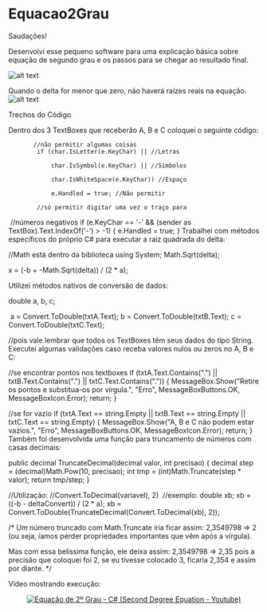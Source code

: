 # Equacao2Grau
Saudações!

Desenvolvi esse pequeno software para uma explicação básica sobre equação de segundo grau e os passos para se chegar ao resultado final.

![alt text](https://media.licdn.com/media/AAEAAQAAAAAAAA2qAAAAJGM1NmVmNmI5LTYzMzctNDIxNi04OWYzLTdkYzQ2OGFlNDcxOA.png)


Quando o delta for menor que zero, não haverá raízes reais na equação.
![alt text](https://media.licdn.com/mpr/mpr/AAEAAQAAAAAAAAoZAAAAJGU3ZmQzY2YzLWE2OWEtNDkzNS1iM2E2LTBjYjY0ODhmMjkwMQ.png)



Trechos do Código

Dentro dos 3 TextBoxes que receberão A, B e C coloquei o seguinte código:

           //não permitir algumas coisas 
            if (char.IsLetter(e.KeyChar) || //Letras

                char.IsSymbol(e.KeyChar) || //Símbolos

                char.IsWhiteSpace(e.KeyChar)) //Espaço

                e.Handled = true; //Não permitir

            //só permitir digitar uma vez o traço para
﻿            //números negativos
            if (e.KeyChar == '-'
                && (sender as TextBox).Text.IndexOf('-') > -1)
            {
                e.Handled = true;
            }
Trabalhei com métodos específicos do próprio C# para executar a raiz quadrada do delta:

//Math está dentro da biblioteca using System;
Math.Sqrt(delta);

x = (-b + -Math.Sqrt(delta)) / (2 * a);

Utilizei métodos nativos de conversão de dados:

 double a, b, c; 

﻿ a = Convert.ToDouble(txtA.Text);
 b = Convert.ToDouble(txtB.Text);
 c = Convert.ToDouble(txtC.Text);

//pois vale lembrar que todos os TextBoxes têm seus dados do tipo String.
Executei algumas validações caso receba valores nulos ou zeros no A, B e C:

//se encontrar pontos nos textboxes
﻿if (txtA.Text.Contains(".") || txtB.Text.Contains(".") || txtC.Text.Contains("."))
{
     MessageBox.Show("Retire os pontos e substitua-os por vírgula.", "Erro", MessageBoxButtons.OK, MessageBoxIcon.Error);
     return;
}

//se for vazio
if (txtA.Text == string.Empty || txtB.Text == string.Empty || txtC.Text == string.Empty)
{
     MessageBox.Show("A, B e C não podem estar vazios.", "Erro", MessageBoxButtons.OK, MessageBoxIcon.Error);
     return;
}
Também foi desenvolvida uma função para truncamento de números com casas decimais:

public decimal TruncateDecimal(decimal valor, int precisao)
{
     decimal step = (decimal)Math.Pow(10, precisao);
     int tmp = (int)Math.Truncate(step * valor);
     return tmp/step;
}

//Utilização:
//Convert.ToDecimal(variavel), 2)
﻿
﻿//exemplo:
double xb;
xb = ((-b - deltaConvert)) / (2 * a);
xb = Convert.ToDouble(TruncateDecimal(Convert.ToDecimal(xb), 2));

/*
﻿Um número truncado com Math.Truncate iria ficar assim:
2,3549798 ﻿=> 2 (ou seja, íamos perder propriedades importantes que vêm
após a vírgula﻿).

Mas com essa belíssima função, ele deixa assim:
﻿﻿2,3549798 => 2,35 pois a precisão que coloquei foi 2, se eu tivesse
colocado 3, ficaria 2,354 e assim por diante.
*/﻿
﻿
 
Vídeo mostrando execução:
<div align="center">
  <a href="https://www.youtube.com/watch?v=xpbalmxXNAQ target="_blank"><img src="https://img.youtube.com/vi/xpbalmxXNAQ/0.jpg" alt="Equação de 2º Grau - C# (Second Degree Equation - Youtube)"></a>
</div>



